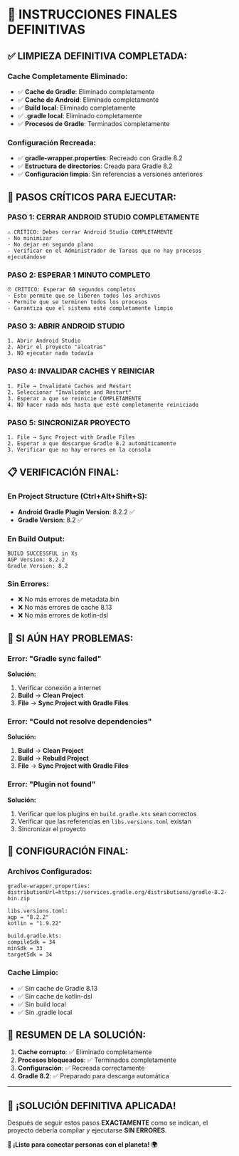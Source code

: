# 🎯 INSTRUCCIONES FINALES DEFINITIVAS

## ✅ **LIMPIEZA DEFINITIVA COMPLETADA:**

### **Cache Completamente Eliminado:**
- ✅ **Cache de Gradle**: Eliminado completamente
- ✅ **Cache de Android**: Eliminado completamente  
- ✅ **Build local**: Eliminado completamente
- ✅ **.gradle local**: Eliminado completamente
- ✅ **Procesos de Gradle**: Terminados completamente

### **Configuración Recreada:**
- ✅ **gradle-wrapper.properties**: Recreado con Gradle 8.2
- ✅ **Estructura de directorios**: Creada para Gradle 8.2
- ✅ **Configuración limpia**: Sin referencias a versiones anteriores

## 🚀 **PASOS CRÍTICOS PARA EJECUTAR:**

### **PASO 1: CERRAR ANDROID STUDIO COMPLETAMENTE**
```
⚠️ CRÍTICO: Debes cerrar Android Studio COMPLETAMENTE
- No minimizar
- No dejar en segundo plano
- Verificar en el Administrador de Tareas que no hay procesos ejecutándose
```

### **PASO 2: ESPERAR 1 MINUTO COMPLETO**
```
⏰ CRÍTICO: Esperar 60 segundos completos
- Esto permite que se liberen todos los archivos
- Permite que se terminen todos los procesos
- Garantiza que el sistema esté completamente limpio
```

### **PASO 3: ABRIR ANDROID STUDIO**
```
1. Abrir Android Studio
2. Abrir el proyecto "alcatras"
3. NO ejecutar nada todavía
```

### **PASO 4: INVALIDAR CACHES Y REINICIAR**
```
1. File → Invalidate Caches and Restart
2. Seleccionar "Invalidate and Restart"
3. Esperar a que se reinicie COMPLETAMENTE
4. NO hacer nada más hasta que esté completamente reiniciado
```

### **PASO 5: SINCRONIZAR PROYECTO**
```
1. File → Sync Project with Gradle Files
2. Esperar a que descargue Gradle 8.2 automáticamente
3. Verificar que no hay errores en la consola
```

## 📋 **VERIFICACIÓN FINAL:**

### **En Project Structure (Ctrl+Alt+Shift+S):**
- **Android Gradle Plugin Version**: 8.2.2 ✅
- **Gradle Version**: 8.2 ✅

### **En Build Output:**
```
BUILD SUCCESSFUL in Xs
AGP Version: 8.2.2
Gradle Version: 8.2
```

### **Sin Errores:**
- ❌ No más errores de metadata.bin
- ❌ No más errores de cache 8.13
- ❌ No más errores de kotlin-dsl

## 🔧 **SI AÚN HAY PROBLEMAS:**

### **Error: "Gradle sync failed"**
**Solución:**
1. Verificar conexión a internet
2. **Build** → **Clean Project**
3. **File** → **Sync Project with Gradle Files**

### **Error: "Could not resolve dependencies"**
**Solución:**
1. **Build** → **Clean Project**
2. **Build** → **Rebuild Project**
3. **File** → **Sync Project with Gradle Files**

### **Error: "Plugin not found"**
**Solución:**
1. Verificar que los plugins en `build.gradle.kts` sean correctos
2. Verificar que las referencias en `libs.versions.toml` existan
3. Sincronizar el proyecto

## 📱 **CONFIGURACIÓN FINAL:**

### **Archivos Configurados:**
```
gradle-wrapper.properties:
distributionUrl=https://services.gradle.org/distributions/gradle-8.2-bin.zip

libs.versions.toml:
agp = "8.2.2"
kotlin = "1.9.22"

build.gradle.kts:
compileSdk = 34
minSdk = 33
targetSdk = 34
```

### **Cache Limpio:**
- ✅ Sin cache de Gradle 8.13
- ✅ Sin cache de kotlin-dsl
- ✅ Sin build local
- ✅ Sin .gradle local

## 🎯 **RESUMEN DE LA SOLUCIÓN:**

1. **Cache corrupto**: ✅ Eliminado completamente
2. **Procesos bloqueados**: ✅ Terminados completamente
3. **Configuración**: ✅ Recreada correctamente
4. **Gradle 8.2**: ✅ Preparado para descarga automática

---

## 🎉 **¡SOLUCIÓN DEFINITIVA APLICADA!**

Después de seguir estos pasos **EXACTAMENTE** como se indican, el proyecto debería compilar y ejecutarse **SIN ERRORES**.

**🌱 ¡Listo para conectar personas con el planeta! 🌍**

